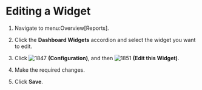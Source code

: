 # Editing a Widget

1.  Navigate to menu:Overview\[Reports\].

2.  Click the **Dashboard Widgets** accordion and select the widget you
    want to edit.

3.  Click ![1847](1847.png) **(Configuration)**, and then
    ![1851](1851.png) **(Edit this Widget)**.

4.  Make the required changes.

5.  Click **Save**.

